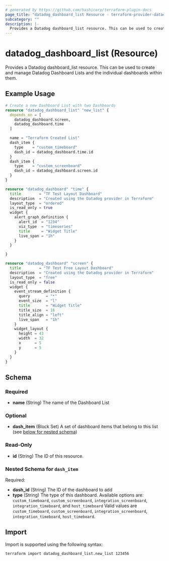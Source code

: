 ```yaml
---
# generated by https://github.com/hashicorp/terraform-plugin-docs
page_title: "datadog_dashboard_list Resource - terraform-provider-datadog"
subcategory: ""
description: |-
  Provides a Datadog dashboard_list resource. This can be used to create and manage Datadog Dashboard Lists and the individual dashboards within them.
---
```


# datadog_dashboard_list (Resource)

Provides a Datadog dashboard_list resource. This can be used to create and manage Datadog Dashboard Lists and the individual dashboards within them.

## Example Usage

```terraform
# Create a new Dashboard List with two Dashboards
resource "datadog_dashboard_list" "new_list" {
  depends_on = [
    datadog_dashboard.screen,
    datadog_dashboard.time
  ]

  name = "Terraform Created List"
  dash_item {
    type    = "custom_timeboard"
    dash_id = datadog_dashboard.time.id
  }
  dash_item {
    type    = "custom_screenboard"
    dash_id = datadog_dashboard.screen.id
  }
}

resource "datadog_dashboard" "time" {
  title        = "TF Test Layout Dashboard"
  description  = "Created using the Datadog provider in Terraform"
  layout_type  = "ordered"
  is_read_only = true
  widget {
    alert_graph_definition {
      alert_id  = "1234"
      viz_type  = "timeseries"
      title     = "Widget Title"
      live_span = "1h"
    }
  }

}

resource "datadog_dashboard" "screen" {
  title        = "TF Test Free Layout Dashboard"
  description  = "Created using the Datadog provider in Terraform"
  layout_type  = "free"
  is_read_only = false
  widget {
    event_stream_definition {
      query       = "*"
      event_size  = "l"
      title       = "Widget Title"
      title_size  = 16
      title_align = "left"
      live_span   = "1h"
    }
    widget_layout {
      height = 43
      width  = 32
      x      = 5
      y      = 5
    }
  }
}
```

<!-- schema generated by tfplugindocs -->
## Schema

### Required

- **name** (String) The name of the Dashboard List

### Optional

- **dash_item** (Block Set) A set of dashboard items that belong to this list (see [below for nested schema](#nestedblock--dash_item))

### Read-Only

- **id** (String) The ID of this resource.

<a id="nestedblock--dash_item"></a>
### Nested Schema for `dash_item`

Required:

- **dash_id** (String) The ID of the dashboard to add
- **type** (String) The type of this dashboard. Available options are: `custom_timeboard`, `custom_screenboard`, `integration_screenboard`, `integration_timeboard`, and `host_timeboard` Valid values are `custom_timeboard`, `custom_screenboard`, `integration_screenboard`, `integration_timeboard`, `host_timeboard`.

## Import

Import is supported using the following syntax:

```shell
terraform import datadog_dashboard_list.new_list 123456
```
